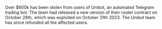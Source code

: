Over $600k has been stolen from users of Unibot, an automated Telegram trading bot. The team had released a new version of their router contract on October 28th, which was exploited on October 31th 2023. The Unibot team has since refunded all the affected users.
